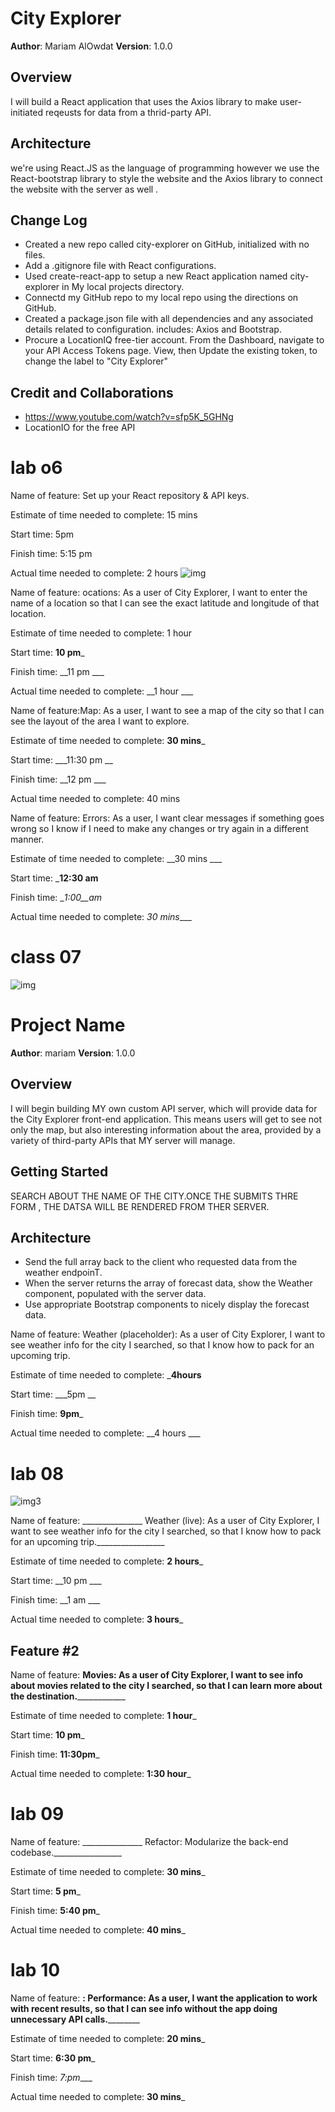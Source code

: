
# City Explorer 

**Author**: Mariam AlOwdat
**Version**: 1.0.0 
<!-- (increment the patch/fix version number if you make more commits past your first submission) -->

## Overview
I will build a React application that uses the Axios library to make user-initiated reqeusts for data from a thrid-party API.







## Architecture
we're using React.JS as the language of programming however we use the React-bootstrap library to style the website and the Axios library to connect the website with the server as well .
## Change Log
<!-- Use this area to document the iterative changes made to your application as each feature is successfully implemented. Use time stamps. Here's an example:

01-01-2001 4:59pm - Application now has a fully-functional express server, with a GET route for the location resource. -->
* Created a new repo called city-explorer on GitHub, initialized with no files.
* Add a .gitignore file with React configurations.
* Used create-react-app to setup a new React application named city-explorer in My local projects directory.
*  Connectd my GitHub repo to my local repo using the directions on GitHub.
* Created a package.json file with all dependencies and any associated details related to configuration. includes: Axios and Bootstrap. 
*  Procure a LocationIQ free-tier account. From the Dashboard, navigate to your API Access Tokens page. View, then Update the existing token, to change the label to "City Explorer"

## Credit and Collaborations
<!-- Give credit (and a link) to other people or resources that helped you build this application. -->

* https://www.youtube.com/watch?v=sfp5K_5GHNg
* LocationIO for the free API 


# lab o6 

Name of feature: Set up your React repository & API keys.

Estimate of time needed to complete: 15 mins

Start time: 5pm  

Finish time: 5:15 pm 

Actual time needed to complete: 2 hours 
 ![img](./img/ok.jpg)

Name of feature: ocations: As a user of City Explorer, I want to enter the name of a location so that I can see the exact latitude and longitude of that location.

Estimate of time needed to complete: 1 hour 

Start time: __10 pm___

Finish time: __11 pm ___

Actual time needed to complete: __1 hour ___


Name of feature:Map: As a user, I want to see a map of the city so that I can see the layout of the area I want to explore. 

Estimate of time needed to complete: __30 mins___

Start time: ___11:30 pm __

Finish time: __12 pm ___

Actual time needed to complete: 40 mins 


Name of feature: Errors: As a user, I want clear messages if something goes wrong so I know if I need to make any changes or try again in a different manner.

Estimate of time needed to complete: __30 mins ___

Start time: ___12:30 am__

Finish time: __1:00__am_

Actual time needed to complete: _30 mins____

# class 07 

![img](./img/wrrc.png)
# Project Name

**Author**: mariam 
**Version**: 1.0.0 

## Overview
I will begin building MY own custom API server, which will provide data for the City Explorer front-end application. This means users will get to see not only the map, but also interesting information about the area, provided by a variety of third-party APIs that MY server will manage.

## Getting Started
SEARCH ABOUT THE NAME OF THE CITY.ONCE THE SUBMITS THRE FORM , THE DATSA WILL  BE RENDERED FROM THER SERVER.

## Architecture
* Send the full array back to the client who requested data from the weather endpoinT.
* When the server returns the array of forecast data, show the Weather component, populated with the server data.
* Use appropriate Bootstrap components to nicely display the forecast data. 



Name of feature: Weather (placeholder): As a user of City Explorer, I want to see weather info for the city I searched, so that I know how to pack for an upcoming trip.

Estimate of time needed to complete: ___4hours__

Start time: ___5pm __

Finish time: __9pm___

Actual time needed to complete: __4 hours ___





# lab 08 
![img3](./img/08.jpeg)

Name of feature: _______________ Weather (live): As a user of City Explorer, I want to see weather info for the city I searched, so that I know how to pack for an upcoming trip._________________

Estimate of time needed to complete: __2 hours___

Start time: __10 pm ___

Finish time: __1 am ___

Actual time needed to complete: __3 hours___



## Feature #2 


Name of feature: __________Movies: As a user of City Explorer, I want to see info about movies related to the city I searched, so that I can learn more about the destination.______________________

Estimate of time needed to complete: __1 hour___

Start time: __10 pm___

Finish time: __11:30pm___

Actual time needed to complete: __1:30 hour___


# lab 09 
Name of feature: _______________ Refactor: Modularize the back-end codebase._________________

Estimate of time needed to complete: __30 mins___

Start time: __5 pm___

Finish time: __5:40 pm___

Actual time needed to complete: __40 mins___


# lab 10 

Name of feature: ____________: Performance: As a user, I want the application to work with recent results, so that I can see info without the app doing unnecessary API calls.____________________

Estimate of time needed to complete: __20 mins___

Start time: __6:30 pm___

Finish time: _7:pm____

Actual time needed to complete: __30 mins___








<!-- # Getting Started with Create React App

This project was bootstrapped with [Create React App](https://github.com/facebook/create-react-app).

## Available Scripts

In the project directory, you can run:

### `npm start`

Runs the app in the development mode.\
Open [http://localhost:3000](http://localhost:3000) to view it in the browser.

The page will reload if you make edits.\
You will also see any lint errors in the console.

### `npm test`

Launches the test runner in the interactive watch mode.\
See the section about [running tests](https://facebook.github.io/create-react-app/docs/running-tests) for more information.

### `npm run build`

Builds the app for production to the `build` folder.\
It correctly bundles React in production mode and optimizes the build for the best performance.

The build is minified and the filenames include the hashes.\
Your app is ready to be deployed!

See the section about [deployment](https://facebook.github.io/create-react-app/docs/deployment) for more information.

### `npm run eject`

**Note: this is a one-way operation. Once you `eject`, you can’t go back!**

If you aren’t satisfied with the build tool and configuration choices, you can `eject` at any time. This command will remove the single build dependency from your project.

Instead, it will copy all the configuration files and the transitive dependencies (webpack, Babel, ESLint, etc) right into your project so you have full control over them. All of the commands except `eject` will still work, but they will point to the copied scripts so you can tweak them. At this point you’re on your own.

You don’t have to ever use `eject`. The curated feature set is suitable for small and middle deployments, and you shouldn’t feel obligated to use this feature. However we understand that this tool wouldn’t be useful if you couldn’t customize it when you are ready for it.

## Learn More

You can learn more in the [Create React App documentation](https://facebook.github.io/create-react-app/docs/getting-started).

To learn React, check out the [React documentation](https://reactjs.org/).

### Code Splitting

This section has moved here: [https://facebook.github.io/create-react-app/docs/code-splitting](https://facebook.github.io/create-react-app/docs/code-splitting)

### Analyzing the Bundle Size

This section has moved here: [https://facebook.github.io/create-react-app/docs/analyzing-the-bundle-size](https://facebook.github.io/create-react-app/docs/analyzing-the-bundle-size)

### Making a Progressive Web App

This section has moved here: [https://facebook.github.io/create-react-app/docs/making-a-progressive-web-app](https://facebook.github.io/create-react-app/docs/making-a-progressive-web-app)

### Advanced Configuration

This section has moved here: [https://facebook.github.io/create-react-app/docs/advanced-configuration](https://facebook.github.io/create-react-app/docs/advanced-configuration)

### Deployment

This section has moved here: [https://facebook.github.io/create-react-app/docs/deployment](https://facebook.github.io/create-react-app/docs/deployment)

### `npm run build` fails to minify

This section has moved here: [https://facebook.github.io/create-react-app/docs/troubleshooting#npm-run-build-fails-to-minify](https://facebook.github.io/create-react-app/docs/troubleshooting#npm-run-build-fails-to-minify) -->
